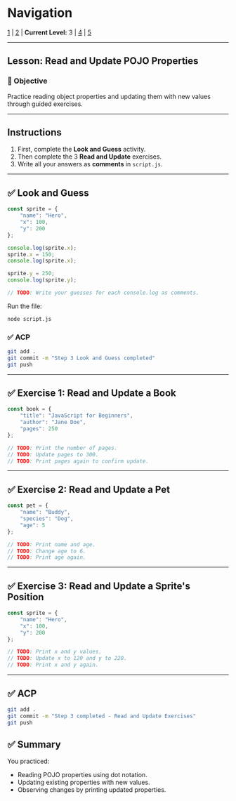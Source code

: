 # Navigation
[1](./lesson-3-pojo-lv1.md) | [2](./lesson-3-pojo-lv2.md) | **Current Level:** 3 | [4](./lesson-3-pojo-lv4.md) | [5](./lesson-3-pojo-lv5.md)

---

## Lesson: Read and Update POJO Properties

### 🎯 Objective

Practice reading object properties and updating them with new values through guided exercises.

---

## **Instructions**

1. First, complete the **Look and Guess** activity.
2. Then complete the 3 **Read and Update** exercises.
3. Write all your answers as **comments** in `script.js`.

---

## ✅ **Look and Guess**

```js
const sprite = {
    "name": "Hero",
    "x": 100,
    "y": 200
};

console.log(sprite.x);
sprite.x = 150;
console.log(sprite.x);

sprite.y = 250;
console.log(sprite.y);

// TODO: Write your guesses for each console.log as comments.
```

Run the file:

```bash
node script.js
```

### ✅ **ACP**

```bash
git add .
git commit -m "Step 3 Look and Guess completed"
git push
```

---

## ✅ **Exercise 1: Read and Update a Book**

```js
const book = {
    "title": "JavaScript for Beginners",
    "author": "Jane Doe",
    "pages": 250
};

// TODO: Print the number of pages.
// TODO: Update pages to 300.
// TODO: Print pages again to confirm update.
```

---

## ✅ **Exercise 2: Read and Update a Pet**

```js
const pet = {
    "name": "Buddy",
    "species": "Dog",
    "age": 5
};

// TODO: Print name and age.
// TODO: Change age to 6.
// TODO: Print age again.
```

---

## ✅ **Exercise 3: Read and Update a Sprite's Position**

```js
const sprite = {
    "name": "Hero",
    "x": 100,
    "y": 200
};

// TODO: Print x and y values.
// TODO: Update x to 120 and y to 220.
// TODO: Print x and y again.
```

---

## ✅ **ACP**

```bash
git add .
git commit -m "Step 3 completed - Read and Update Exercises"
git push
```

## ✅ **Summary**

You practiced:

* Reading POJO properties using dot notation.
* Updating existing properties with new values.
* Observing changes by printing updated properties. 
